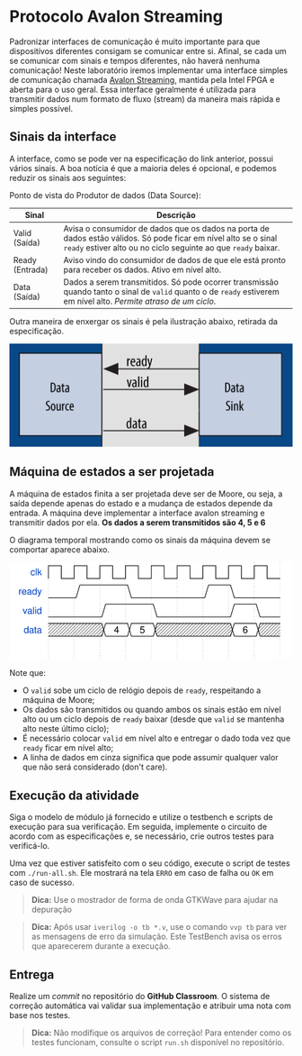 # Protocolo Avalon Streaming

Padronizar interfaces de comunicação é muito importante para que dispositivos diferentes consigam se comunicar entre si. Afinal, se cada um se comunicar com sinais e tempos diferentes, não haverá nenhuma comunicação! Neste laboratório iremos implementar uma interface simples de comunicação chamada [Avalon Streaming](https://www.intel.com/content/www/us/en/docs/programmable/683364/18-1/streaming-interfaces.html), mantida pela Intel FPGA e aberta para o uso geral. Essa interface geralmente é utilizada para transmitir dados num formato de fluxo (stream) da maneira mais rápida e simples possível.

## Sinais da interface

A interface, como se pode ver na especificação do link anterior, possui vários sinais. A boa notícia é que a maioria deles é opcional, e podemos reduzir os sinais aos seguintes:

Ponto de vista do Produtor de dados (Data Source):

| Sinal            | Descrição    |
|------------------|--------------|
| Valid (Saída)    | Avisa o consumidor de dados que os dados na porta de dados estão válidos. Só pode ficar em nível alto se o sinal `ready` estiver alto ou no ciclo seguinte ao que `ready` baixar.|
| Ready (Entrada)  | Aviso vindo do consumidor de dados de que ele está pronto para receber os dados. Ativo em nível alto.|
| Data (Saída)     | Dados a serem transmitidos. Só pode ocorrer transmissão quando tanto o sinal de `valid` quanto o de `ready` estiverem em nível alto. *Permite atraso de um ciclo*.|

Outra maneira de enxergar os sinais é pela ilustração abaixo, retirada da especificação.

![avalon](avalon.png)

## Máquina de estados a ser projetada

A máquina de estados finita a ser projetada deve ser de Moore, ou seja, a saída depende apenas do estado e a mudança de estados depende da entrada.
A máquina deve implementar a interface avalon streaming e transmitir dados por ela. **Os dados a serem transmitidos são 4, 5 e 6**

O diagrama temporal mostrando como os sinais da máquina devem se comportar aparece abaixo.

![wavedrom](wavedrom.svg)

Note que:
- O `valid` sobe um ciclo de relógio depois de `ready`, respeitando a máquina de Moore;
- Os dados são transmitidos ou quando ambos os sinais estão em nível alto ou um ciclo depois de `ready` baixar (desde que `valid` se mantenha alto neste último ciclo);
- É necessário colocar `valid` em nível alto e entregar o dado toda vez que `ready` ficar em nível alto;
- A linha de dados em cinza significa que pode assumir qualquer valor que não será considerado (don't care).

## Execução da atividade

Siga o modelo de módulo já fornecido e utilize o testbench e scripts de execução para sua verificação. Em seguida, implemente o circuito de acordo com as especificações e, se necessário, crie outros testes para verificá-lo.

Uma vez que estiver satisfeito com o seu código, execute o script de testes com `./run-all.sh`. Ele mostrará na tela `ERRO` em caso de falha ou `OK` em caso de sucesso.

> **Dica:** Use o mostrador de forma de onda GTKWave para ajudar na depuração

> **Dica:** Após usar `iverilog -o tb *.v`, use o comando `vvp tb` para ver as mensagens de erro da simulação. Este TestBench avisa os erros que aparecerem durante a execução.

## Entrega

Realize um *commit* no repositório do **GitHub Classroom**. O sistema de correção automática vai validar sua implementação e atribuir uma nota com base nos testes.

> **Dica:**  Não modifique os arquivos de correção! Para entender como os testes funcionam, consulte o script `run.sh` disponível no repositório.